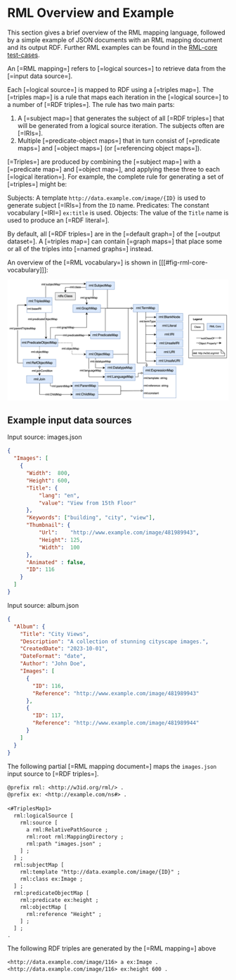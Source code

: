 # RML Overview and Example

This section gives a brief overview of the RML mapping language, followed by a simple example of JSON documents with an RML mapping document and its output RDF. Further RML examples can be found in the [RML-core test-cases](http://w3id.org/rml/core/test-cases).

An [=RML mapping=] refers to [=logical sources=] to retrieve data from the [=input data source=].

Each [=logical source=] is mapped to RDF using a [=triples map=].
The [=triples map=] is a rule that maps each iteration in the [=logical source=]
to a number of [=RDF triples=].
The rule has two main parts:

 1. A [=subject map=] that generates the subject of all [=RDF triples=]
 that will be generated from a logical source iteration.
 The subjects often are [=IRIs=].
 2. Multiple [=predicate-object maps=] that
 in turn consist of [=predicate maps=] and [=object maps=]
 (or [=referencing object maps=]).

[=Triples=] are produced by combining the [=subject map=] with a [=predicate map=] and [=object map=], and applying these three to each [=logical iteration=]. For example, the complete rule for generating a set of [=triples=] might be:

Subjects: A template `http://data.example.com/image/{ID}` is used to generate subject [=IRIs=] from the `ID` name.
Predicates: The constant vocabulary [=IRI=] `ex:title` is used.
Objects: The value of the `Title` name is used to produce an [=RDF literal=].
 
By default, all [=RDF triples=] are in the [=default graph=] of the [=output dataset=].
A [=triples map=] can contain [=graph maps=] that
place some or all of the triples into [=named graphs=] instead. 

An overview of the [=RML vocabulary=] is shown in [[[#fig-rml-core-vocabulary]]]:

![RML-Core vocabulary](../resources/diagram.png "RML-Core vocabulary")

## Example input data sources

<aside class="example" id="example-input-data-sources" title="Example input data sources">

Input source: images.json
<aside class="ex-input">

```json
{
  "Images": [
    {
      "Width":  800,
      "Height": 600,
      "Title": {
          "lang": "en",
          "value": "View from 15th Floor"
      },
      "Keywords": ["building", "city", "view"],
      "Thumbnail": {
          "Url":    "http://www.example.com/image/481989943",
          "Height": 125,
          "Width":  100
      },
      "Animated" : false,
      "ID": 116
    }
  ]
}
```
</aside>

Input source: album.json
<aside class="ex-input">

```json
{
  "Album": {
    "Title": "City Views",
    "Description": "A collection of stunning cityscape images.",
    "CreatedDate": "2023-10-01",
    "DateFormat": "date",
    "Author": "John Doe",
    "Images": [
      {
        "ID": 116,
        "Reference": "http://www.example.com/image/481989943"
      },
      {
        "ID": 117,
        "Reference": "http://www.example.com/image/481989944"
      }
    ]
  }
}
```

</aside>

</aside>

<aside class="example" id="example-input-data-sources" title="A simple mapping">

The following partial [=RML mapping document=] maps the `images.json` input source to [=RDF triples=].

<aside class="ex-mapping">

```turtle
@prefix rml: <http://w3id.org/rml/> .
@prefix ex: <http://example.com/ns#> .

<#TriplesMap1>
  rml:logicalSource [
    rml:source [
      a rml:RelativePathSource ;
      rml:root rml:MappingDirectory ;
      rml:path "images.json" ;
    ] ;
  ] ;
  rml:subjectMap [
    rml:template "http://data.example.com/image/{ID}" ;
    rml:class ex:Image ;
  ] ;
  rml:predicateObjectMap [
    rml:predicate ex:height ;
    rml:objectMap [
      rml:reference "Height" ;
    ] ;
  ] ;
.

```

</aside>

The following RDF triples are generated by the [=RML mapping=] above

<aside class="ex-output">

```turtle
<http://data.example.com/image/116> a ex:Image .
<http://data.example.com/image/116> ex:height 600 .
```

</aside>

</aside>
